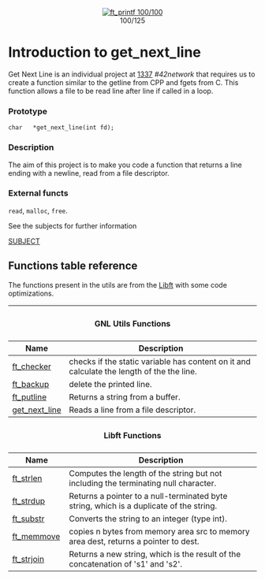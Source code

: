 <p align="center">
<a href="https://github.com/YOPll/get_next_line">
  <img src="https://user-images.githubusercontent.com/49567393/145694296-91b27fdf-3666-4670-8a84-23695c2be1a4.png" alt="ft_printf 100/100">
</a>
  <br>
  100/125
</p>

# Introduction to get_next_line
Get Next Line is an individual project at [1337](1337.ma) *#42network* that requires us to create a function similar to the getline from CPP and fgets from C. This function allows a file to be read line after line if called in a loop.

### Prototype
`char	*get_next_line(int fd);`
### Description
The aim of this project is to make you code a function that returns a line ending with a newline, read from a file descriptor.
### External functs
`read`, `malloc`, `free`.

See the subjects for further information

[SUBJECT](Subject/en.subject.pdf)

## Functions table reference
The functions present in the utils are from the [Libft](https://github.com/yopll/LIBFT) with some code optimizations.

<table>
    <thead>
        <tr>
            <th colspan=3><h4>GNL Utils Functions</h4></th>
        </tr>
        <tr>
            <th>Name</th>
            <th>Description</th>
        </tr>
    </thead>
    <tbody>
        <tr>
            <td><a href=get_next_line.c>ft_checker</a></td>
            <td>checks if the static variable has content on it and calculate the length of the the line.</td>
        </tr>
        <tr>
            <td><a href=get_next_line.c>ft_backup</a></td>
            <td>delete the printed line.</td>
        </tr>
        <tr>
            <td><a href=get_next_line.c>ft_putline</a></td>
            <td>Returns a string from a buffer.</td>
        </tr>
        <tr>
            <td><a href=get_next_line.c>get_next_line</a></td>
            <td>Reads a line from a file descriptor.</td>
    </tbody>
    <thead>
        <tr>
            <th colspan=3><h4>Libft Functions</h4></th>
        </tr>
        <tr>
            <th>Name</th>
            <th>Description</th>
        </tr>
    </thead>
    <tbody>
        <tr>
            <td><a href=get_next_line_utils.c>ft_strlen</a></td>
            <td>Computes the length of the string but not including the terminating null character.</td>
        </tr>
        <tr>
            <td><a href=get_next_line_utils.c>ft_strdup</a></td>
            <td>Returns a pointer to a null-terminated byte string, which is a duplicate of the string.</td>
        </tr>
        <tr>
            <td><a href=get_next_line_utils.c>ft_substr</a></td>
            <td>Converts the string to an integer (type int).</td>
        </tr>
        <tr>
            <td><a href=get_next_line_utils.c>ft_memmove</a></td>
            <td>copies n bytes from memory area src to memory area dest, returns a pointer to dest.</td>
        </tr>
        <tr>
            <td><a href=get_next_line_utils.c>ft_strjoin</a></td>
            <td>Returns a new string, which is the result of the concatenation of 's1' and 's2'.</td>
        </tr>
    </tbody>
</table>
